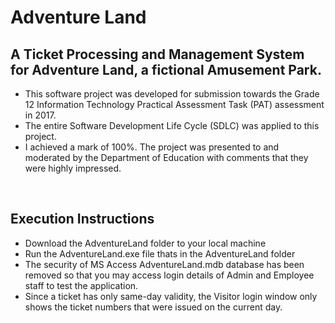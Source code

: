 # Adventure Land

## A Ticket Processing and Management System for Adventure Land, a fictional Amusement Park.

- This software project was developed for submission towards the Grade 12 Information Technology Practical Assessment Task (PAT) assessment in 2017. 
- The entire Software Development Life Cycle (SDLC) was applied to this project. 
- I achieved a mark of 100%. The project was presented to and moderated by the Department of Education with comments that they were highly impressed. 

<br>

## Execution Instructions
- Download the AdventureLand folder to your local machine
- Run the AdventureLand.exe file thats in the AdventureLand folder
- The security of MS Access AdventureLand.mdb database has been removed so that you may access login details of Admin and Employee staff to test the application. 
- Since a ticket has only same-day validity, the Visitor login window only shows the ticket numbers that were issued on the current day.  
